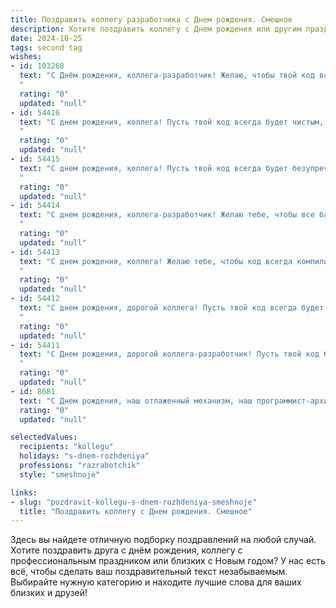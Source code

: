 ```yaml
---
title: Поздравить коллегу разработчика c Днем рождения. Смешное
description: Хотите поздравить коллегу c Днем рождения или другим праздником? Наш ИИ создаст незабываемое поздравление, а вы обязательно выделитесь среди других.  
date: 2024-10-25
tags: second tag
wishes:
- id: 103268
  text: "С Днём рождения, коллега-разработчик! Желаю, чтобы твой код всегда компилировался с первого раза, баги находились сами собой, а дедлайны всегда были на неделю позже, чем ты планировал.  Пусть твоя жизнь будет такой же лёгкой и приятной, как отладка идеально написанного кода (шутка, знаем, такого не бывает!).  Удачи, здоровья и море позитива!
  "
  rating: "0"
  updated: "null"
- id: 54416
  text: "С днем рождения, коллега! Пусть твой код всегда будет чистым, баги – редкими, а кофе – горячим! ☕🎉
  "
  rating: "0"
  updated: "null"
- id: 54415
  text: "С днем рождения, коллега! Пусть твой код всегда будет безупречным, баги обходят тебя стороной, а кофе никогда не заканчивается! 🎉☕️💻
  "
  rating: "0"
  updated: "null"
- id: 54414
  text: "С днем рождения, коллега-разработчик! Желаю тебе, чтобы все баги в твоей жизни были только в коде, а не в реальности. И чтобы дедлайн всегда был \"вчера\", чтобы ты мог наслаждаться результатами своего труда! 😉
  "
  rating: "0"
  updated: "null"
- id: 54413
  text: "С днем рождения, коллега! Желаю тебе, чтобы код всегда компилировался с первого раза, баги находились сами, а дедлайны всегда были в прошлом!
  "
  rating: "0"
  updated: "null"
- id: 54412
  text: "С днем рождения, дорогой коллега! Пусть твой код всегда будет чистым, баги –  редкими гостями, а дедлайны –  приятными нежданными гостями. Желаю тебе  креативных идей, неиссякаемого энтузиазма и стакана чая, чтобы продержаться до конца рабочего дня!
  "
  rating: "0"
  updated: "null"
- id: 54411
  text: "С Днем рождения, дорогой коллега-разработчик! Пусть твой код будет чистым, баги – редкими, а кофе – всегда горячим! 😁☕️  Желаю тебе творческих успехов в мире кода, а также чтобы твой  \"дедлайн\" всегда совпадал с \"релизным днем\"!  🎉
  "
  rating: "0"
  updated: "null"
- id: 8681
  text: "С Днем рождения, наш отлаженный механизм, наш программист-архитектор, который умеет строить не только в виртуальном мире, но и в реальном! Желаем тебе, чтобы твой код всегда был чистым, твой кофе — крепким, а твой юмор — неисчерпаемым. Пусть в твоей жизни будет больше зеленых строчек и меньше красных ошибок, а все баги и проблемы решаются молниеносно, как коммит в общий репозиторий. С праздником, разработчик наших судеб!"
  rating: "0"
  updated: "null"

selectedValues:
  recipients: "kollegu"
  holidays: "s-dnem-rozhdeniya"
  professions: "razrabotchik"
  style: "smeshnoje"

links:
- slug: "pozdravit-kollegu-s-dnem-rozhdeniya-smeshnoje"
  title: "Поздравить коллегу c Днем рождения. Смешное"
---
```


Здесь вы найдете отличную подборку поздравлений на любой случай.
Хотите поздравить друга с днём рождения, коллегу с профессиональным праздником или близких с Новым годом? У нас есть всё, чтобы сделать ваш поздравительный текст незабываемым. Выбирайте нужную категорию и находите лучшие слова для ваших близких и друзей!
